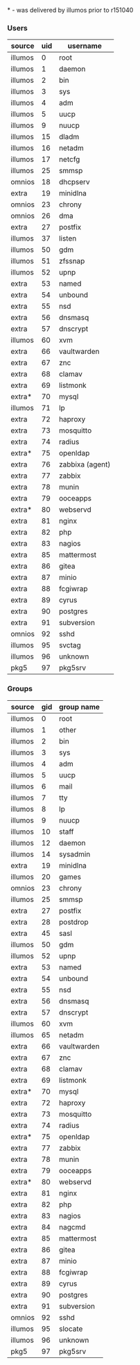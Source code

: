 
\* - was delivered by illumos prior to r151040

### Users

| source | uid | username
| ---    | --- | ---
| illumos	| 0	| root
| illumos	| 1	| daemon
| illumos	| 2	| bin
| illumos	| 3	| sys
| illumos	| 4	| adm
| illumos	| 5	| uucp
| illumos	| 9	| nuucp
| illumos	| 15	| dladm
| illumos	| 16	| netadm
| illumos	| 17	| netcfg
| illumos	| 25	| smmsp
| omnios	| 18	| dhcpserv
| extra		| 19	| minidlna
| omnios	| 23	| chrony
| omnios	| 26	| dma
| extra		| 27	| postfix
| illumos	| 37	| listen
| illumos	| 50	| gdm
| illumos	| 51	| zfssnap
| illumos	| 52	| upnp
| extra		| 53	| named
| extra		| 54	| unbound
| extra		| 55	| nsd
| extra		| 56	| dnsmasq
| extra		| 57	| dnscrypt
| illumos	| 60	| xvm
| extra		| 66	| vaultwarden
| extra		| 67	| znc
| extra		| 68	| clamav
| extra		| 69	| listmonk
| extra\*	| 70	| mysql
| illumos	| 71	| lp
| extra		| 72	| haproxy
| extra		| 73	| mosquitto
| extra		| 74	| radius
| extra\*	| 75	| openldap
| extra		| 76	| zabbixa (agent)
| extra		| 77	| zabbix
| extra		| 78	| munin
| extra		| 79	| ooceapps
| extra\*	| 80	| webservd
| extra		| 81	| nginx
| extra		| 82	| php
| extra		| 83	| nagios
| extra		| 85	| mattermost
| extra		| 86	| gitea
| extra		| 87	| minio
| extra		| 88	| fcgiwrap
| extra		| 89	| cyrus
| extra		| 90	| postgres
| extra		| 91	| subversion
| omnios	| 92	| sshd
| illumos	| 95	| svctag
| illumos	| 96	| unknown
| pkg5		| 97	| pkg5srv

### Groups

| source | gid | group name
| ---    | --- | ---
| illumos	| 0	| root
| illumos	| 1	| other
| illumos	| 2	| bin
| illumos	| 3	| sys
| illumos	| 4	| adm
| illumos	| 5	| uucp
| illumos	| 6	| mail
| illumos	| 7	| tty
| illumos	| 8	| lp
| illumos	| 9	| nuucp
| illumos	| 10	| staff
| illumos	| 12	| daemon
| illumos	| 14	| sysadmin
| extra		| 19	| minidlna
| illumos	| 20	| games
| omnios	| 23	| chrony
| illumos	| 25	| smmsp
| extra		| 27	| postfix
| extra		| 28	| postdrop
| extra		| 45	| sasl
| illumos	| 50	| gdm
| illumos	| 52	| upnp
| extra		| 53	| named
| extra		| 54	| unbound
| extra		| 55	| nsd
| extra		| 56	| dnsmasq
| extra		| 57	| dnscrypt
| illumos	| 60	| xvm
| illumos	| 65	| netadm
| extra		| 66	| vaultwarden
| extra		| 67	| znc
| extra		| 68	| clamav
| extra		| 69	| listmonk
| extra\*	| 70	| mysql
| extra		| 72	| haproxy
| extra		| 73	| mosquitto
| extra		| 74	| radius
| extra\*	| 75	| openldap
| extra		| 77	| zabbix
| extra		| 78	| munin
| extra		| 79	| ooceapps
| extra\*	| 80	| webservd
| extra		| 81	| nginx
| extra		| 82	| php
| extra		| 83	| nagios
| extra		| 84	| nagcmd
| extra		| 85	| mattermost
| extra		| 86	| gitea
| extra		| 87	| minio
| extra		| 88	| fcgiwrap
| extra		| 89	| cyrus
| extra		| 90	| postgres
| extra		| 91	| subversion
| omnios	| 92	| sshd
| illumos	| 95	| slocate
| illumos	| 96	| unknown
| pkg5		| 97	| pkg5srv

